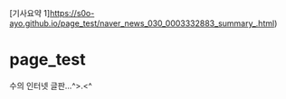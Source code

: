 [기사요약 1]https://s0o-ayo.github.io/page_test/naver_news_030_0003332883_summary_.html)

# page_test

수의 인터넷 글판...^>.<^
